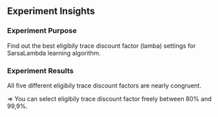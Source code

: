 
## Experiment Insights

### Experiment Purpose
Find out the best eligibily trace discount factor (lamba) settings for SarsaLambda learning algorithm.

### Experiment Results
All five different eligibily trace discount factors are nearly congruent.

=> You can select eligibily trace discount factor freely between 80% and 99,9%.